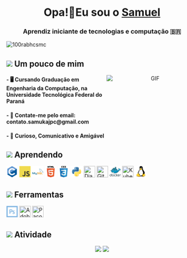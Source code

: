 <h1 align="center">Opa!👋Eu sou o <a href="https://github.com/saamukai" target="blank">
Samuel</a></h1>
<h3 align="center"> Aprendiz iniciante de tecnologias e computação &#127463;&#127479</h3>

<p align="left"> <img src="https://komarev.com/ghpvc/?username=saamukai&label=Profile%20views&color=0e75b6&style=flat" alt="100rabhcsmc" /> </p>

## <img src="https://media2.giphy.com/media/QssGEmpkyEOhBCb7e1/giphy.gif?cid=ecf05e47a0n3gi1bfqntqmob8g9aid1oyj2wr3ds3mg700bl&rid=giphy.gif" width ="25"><b> Um pouco de mim</b>

<p align="center">
<a target="_blank" align="center">
<img align="right" top="120" height="150" width="240" alt="GIF" src="https://64.media.tumblr.com/tumblr_m8wnqaK0Td1rtyx3fo1_r1_500.gifv">
</a>
<h4 align="left">- 🖥️ Cursando Graduação em Engenharia da Computação, na Universidade Tecnológica Federal do Paraná</h4>
<h4 align="left">- 📧 Contate-me pelo email: contato.samukajpc@gmail.com</h4>
<h4 align="left">- 😬 Curioso, Comunicativo e Amigável</h4>
</p>

## <img src="https://media2.giphy.com/media/QssGEmpkyEOhBCb7e1/giphy.gif?cid=ecf05e47a0n3gi1bfqntqmob8g9aid1oyj2wr3ds3mg700bl&rid=giphy.gif" width ="25"><b> Aprendendo</b>

<p align="left"> 

<a target="_blank"> <img src="https://raw.githubusercontent.com/devicons/devicon/master/icons/c/c-original.svg" title="Linguagem C" width="30" height="30"/> </a>
<a target="_blank" rel="noreferrer"> <img src="https://raw.githubusercontent.com/devicons/devicon/master/icons/javascript/javascript-original.svg" title="JavaScript" width="30" height="30"/></a>
<a target="_blank"> <img src="https://raw.githubusercontent.com/devicons/devicon/master/icons/mysql/mysql-original-wordmark.svg" title="MySQL" width="30" height="30"/> </a>
<a target="_blank" rel="noreferrer"> <img src="https://raw.githubusercontent.com/devicons/devicon/master/icons/html5/html5-original-wordmark.svg" title="HTML" width="30" height="30"/> </a> 
<a target="_blank" rel="noreferrer"> <img src="https://raw.githubusercontent.com/devicons/devicon/master/icons/css3/css3-original-wordmark.svg" title="CSS" width="30" height="30"/></a> 
<a target="_blank" rel="noreferrer"> <img src="https://raw.githubusercontent.com/devicons/devicon/master/icons/python/python-original.svg" title="Python3" width="30" height="30"/> </a> 
<a target="_blank" rel="noreferrer"> <img src="https://cdn.worldvectorlogo.com/logos/django.svg" title="Django Framework" width="30" height="30"/> </a>
<a target="_blank" rel="noreferrer"> <img src="https://www.vectorlogo.zone/logos/git-scm/git-scm-icon.svg" title="Git" width="30" height="30"/> </a> 
<a target="_blank" rel="noreferrer"> <img src="https://raw.githubusercontent.com/devicons/devicon/master/icons/docker/docker-original-wordmark.svg" title="Docker" width="30" height="30"/> </a>
<a target="_blank" rel="noreferrer"/> <img src="https://www.vectorlogo.zone/logos/kubernetes/kubernetes-icon.svg" title="Kubernetes" width="30" height="30"/> </a>
<a target="_blank" rel="noreferrer"> <img src="https://raw.githubusercontent.com/devicons/devicon/master/icons/linux/linux-original.svg" title="Dsitribuições Linux" width="30" height="30"/> </a> 

## <img src="https://media2.giphy.com/media/QssGEmpkyEOhBCb7e1/giphy.gif?cid=ecf05e47a0n3gi1bfqntqmob8g9aid1oyj2wr3ds3mg700bl&rid=giphy.gif" width ="25"><b> Ferramentas</b>
<a target="_blank" rel="noreferrer"> <img src="https://raw.githubusercontent.com/devicons/devicon/master/icons/photoshop/photoshop-line.svg" title="Adobe Photoshop" width="30" height="30"/> </a>
<a target="_blank"> <img src="https://cdn-icons-png.flaticon.com/512/5968/5968472.png" title="Adobe Illustrator" width="30" height="30"/></a>
<a target="_blank"> <img src="https://cdn-icons-png.flaticon.com/512/732/732220.png" title="Pacote Office/Excel" width="30" height="30"/> </a>

## <img src="https://media2.giphy.com/media/QssGEmpkyEOhBCb7e1/giphy.gif?cid=ecf05e47a0n3gi1bfqntqmob8g9aid1oyj2wr3ds3mg700bl&rid=giphy.gif" width ="25"><b> Atividade</b>
<div align="center">

  <img height="220" src="https://github-readme-stats.vercel.app/api?username=saamukai&show_icons=true&theme=highcontrast"/>

  <img height="220" src="https://github-readme-stats.vercel.app/api/top-langs?username=saamukai&show_icons=true&theme=highcontrast"/>
</div>

<!-- ## <img src="https://media2.giphy.com/media/QssGEmpkyEOhBCb7e1/giphy.gif?cid=ecf05e47a0n3gi1bfqntqmob8g9aid1oyj2wr3ds3mg700bl&rid=giphy.gif" width ="25"><b> Me encontre nas redes sociais</b>
<p align="left">
 <div align="left"  class="icons-social" style="margin-left: 10px;">
        <a style="margin-left: 10px;"  target="_blank" href="https://www.linkedin.com/in/samuel-jonathan-47689423b/">
			<img src="https://img.icons8.com/doodle/40/000000/linkedin--v2.png"></a>
        <a style="margin-left: 10px;" target="_blank" href="https://github.com/saamukai">
		<img src="https://img.icons8.com/doodle/40/000000/github--v1.png"></a>
        <a style="margin-left: 10px;" target="_blank" href="https://instagram.com/saamukai">
			<img src="https://img.icons8.com/doodle/40/000000/instagram-new--v2.png"></a> 
		<a style="margin-left: 10px;" target="_blank" href="https://twitter.com/saamukai">
			<img src="https://img.icons8.com/doodle/1x/twitter-squared--v2.png" ></a> 
		     <a style="margin-left: 10px;" target="_blank" href="https://www.youtube.com/saamukai">
				<img src="https://img.icons8.com/doodle/1x/youtube--v2.png" ></a> 
      </div>
</p> -->


<!-- <a target="_blank" rel="noreferrer"> <img src="https://raw.githubusercontent.com/devicons/devicon/master/icons/java/java-original.svg" title="java" width="30" height="30"/> </a> 
<a target="_blank" rel="noreferrer"> <img src="https://raw.githubusercontent.com/devicons/devicon/master/icons/react/react-original-wordmark.svg" alt="react" width="30" height="30"/> </a>
<a target="_blank" rel="noreferrer"> <img src="https://raw.githubusercontent.com/devicons/devicon/master/icons/nodejs/nodejs-original-wordmark.svg" alt="nodejs" width="30" height="30"/></a>
<a target="_blank" rel="noreferrer"><img src="https://cdn.worldvectorlogo.com/logos/arduino-1.svg" alt="arduino" width="30" height="30"/> </a>
-->

